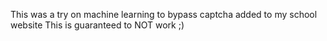 This was a try on machine learning to bypass captcha added to my school website
This is guaranteed to NOT work
;)
